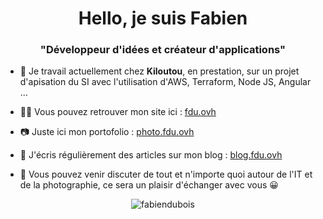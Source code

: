 <h1 align="center">Hello, je suis Fabien</h1>
<h3 align="center">"Développeur d'idées et créateur d'applications"</h3>

- 🔭 Je travail actuellement chez **Kiloutou**, en prestation, sur un projet d'apisation du SI avec l'utilisation d'AWS, Terraform, Node JS, Angular ...

- 👨‍💻 Vous pouvez retrouver mon site ici : [fdu.ovh](fdu.ovh)

- 📷 Juste ici mon portofolio : [photo.fdu.ovh](photo.fdu.ovh)

- 📝 J'écris régulièrement des articles sur mon blog : [blog.fdu.ovh](blog.fdu.ovh)

- 💬 Vous pouvez venir discuter de tout et n'importe quoi autour de l'IT et de la photographie, ce sera un plaisir d'échanger avec vous 😀


<p align="center"> <img src="https://github-readme-stats.vercel.app/api?username=fabiendubois&show_icons=true" alt="fabiendubois" /> </p>
